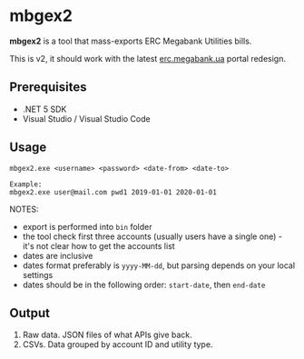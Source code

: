 # mbgex2

**mbgex2** is a tool that mass-exports ERC Megabank Utilities bills.

This is v2, it should work with the latest [erc.megabank.ua](erc.megabank.ua) portal redesign.

## Prerequisites

- .NET 5 SDK
- Visual Studio / Visual Studio Code

## Usage

```
mbgex2.exe <username> <password> <date-from> <date-to>

Example:
mbgex2.exe user@mail.com pwd1 2019-01-01 2020-01-01
```

NOTES:
- export is performed into `bin` folder
- the tool check first three accounts (usually users have a single one) - it's not clear how to get the accounts list
- dates are inclusive
- dates format preferably is `yyyy-MM-dd`, but parsing depends on your local settings
- dates should be in the following order: `start-date`, then `end-date`

## Output

1. Raw data. JSON files of what APIs give back.
2. CSVs. Data grouped by account ID and utility type.